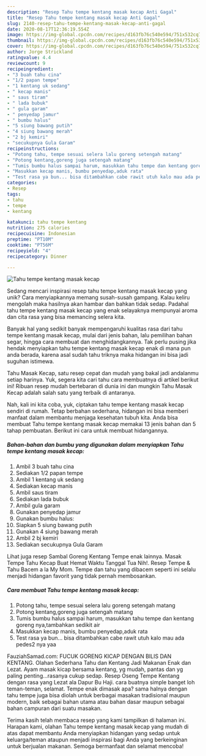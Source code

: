 ```yaml
---
description: "Resep Tahu tempe kentang masak kecap Anti Gagal"
title: "Resep Tahu tempe kentang masak kecap Anti Gagal"
slug: 2140-resep-tahu-tempe-kentang-masak-kecap-anti-gagal
date: 2020-08-17T12:36:19.554Z
image: https://img-global.cpcdn.com/recipes/d163fb76c540e594/751x532cq70/tahu-tempe-kentang-masak-kecap-foto-resep-utama.jpg
thumbnail: https://img-global.cpcdn.com/recipes/d163fb76c540e594/751x532cq70/tahu-tempe-kentang-masak-kecap-foto-resep-utama.jpg
cover: https://img-global.cpcdn.com/recipes/d163fb76c540e594/751x532cq70/tahu-tempe-kentang-masak-kecap-foto-resep-utama.jpg
author: Jorge Strickland
ratingvalue: 4.4
reviewcount: 9
recipeingredient:
- "3 buah tahu cina"
- "1/2 papan tempe"
- "1 kentang uk sedang"
- " kecap manis"
- " saus tiram"
- " lada bubuk"
- " gula garam"
- " penyedap jamur"
- " bumbu halus"
- "5 siung bawang putih"
- "4 siung bawang merah"
- "2 bj kemiri"
- "secukupnya Gula Garam"
recipeinstructions:
- "Potong tahu, tempe sesuai selera lalu goreng setengah matang"
- "Potong kentang,goreng juga setengah matang"
- "Tumis bumbu halus sampai harum, masukkan tahu tempe dan kentang goreng nya,tambahkan sedikit air"
- "Masukkan kecap manis, bumbu penyedap,aduk rata"
- "Test rasa ya bun... bisa ditambahkan cabe rawit utuh kalo mau ada pedes2 nya yaa"
categories:
- Resep
tags:
- tahu
- tempe
- kentang

katakunci: tahu tempe kentang 
nutrition: 275 calories
recipecuisine: Indonesian
preptime: "PT10M"
cooktime: "PT56M"
recipeyield: "4"
recipecategory: Dinner

---
```



![Tahu tempe kentang masak kecap](https://img-global.cpcdn.com/recipes/d163fb76c540e594/751x532cq70/tahu-tempe-kentang-masak-kecap-foto-resep-utama.jpg)

Sedang mencari inspirasi resep tahu tempe kentang masak kecap yang unik? Cara menyiapkannya memang susah-susah gampang. Kalau keliru mengolah maka hasilnya akan hambar dan bahkan tidak sedap. Padahal tahu tempe kentang masak kecap yang enak selayaknya mempunyai aroma dan cita rasa yang bisa memancing selera kita.

Banyak hal yang sedikit banyak mempengaruhi kualitas rasa dari tahu tempe kentang masak kecap, mulai dari jenis bahan, lalu pemilihan bahan segar, hingga cara membuat dan menghidangkannya. Tak perlu pusing jika hendak menyiapkan tahu tempe kentang masak kecap enak di mana pun anda berada, karena asal sudah tahu triknya maka hidangan ini bisa jadi suguhan istimewa.

Tahu Masak Kecap, satu resep cepat dan mudah yang bakal jadi andalanmu setiap harinya. Yuk, segera kita cari tahu cara membuatnya di artikel berikut ini! Ribuan resep mudah bertebaran di dunia ini dan mungkin Tahu Masak Kecap adalah salah satu yang terbaik di antaranya.


Nah, kali ini kita coba, yuk, ciptakan tahu tempe kentang masak kecap sendiri di rumah. Tetap berbahan sederhana, hidangan ini bisa memberi manfaat dalam membantu menjaga kesehatan tubuh kita. Anda bisa membuat Tahu tempe kentang masak kecap memakai 13 jenis bahan dan 5 tahap pembuatan. Berikut ini cara untuk membuat hidangannya.

<!--inarticleads1-->

##### Bahan-bahan dan bumbu yang digunakan dalam menyiapkan Tahu tempe kentang masak kecap:

1. Ambil 3 buah tahu cina
1. Sediakan 1/2 papan tempe
1. Ambil 1 kentang uk sedang
1. Sediakan  kecap manis
1. Ambil  saus tiram
1. Sediakan  lada bubuk
1. Ambil  gula garam
1. Gunakan  penyedap jamur
1. Gunakan  bumbu halus:
1. Siapkan 5 siung bawang putih
1. Gunakan 4 siung bawang merah
1. Ambil 2 bj kemiri
1. Sediakan secukupnya Gula Garam


Lihat juga resep Sambal Goreng Kentang Tempe enak lainnya. Masak Tempe Tahu Kecap Buat Hemat Waktu Tanggal Tua Nih!. Resep Tempe &amp; Tahu Bacem a la My Mom. Tempe dan tahu yang dibacem seperti ini selalu menjadi hidangan favorit yang tidak pernah membosankan. 

<!--inarticleads2-->

##### Cara membuat Tahu tempe kentang masak kecap:

1. Potong tahu, tempe sesuai selera lalu goreng setengah matang
1. Potong kentang,goreng juga setengah matang
1. Tumis bumbu halus sampai harum, masukkan tahu tempe dan kentang goreng nya,tambahkan sedikit air
1. Masukkan kecap manis, bumbu penyedap,aduk rata
1. Test rasa ya bun... bisa ditambahkan cabe rawit utuh kalo mau ada pedes2 nya yaa


FauziahSamad.com: FUCUK GORENG KICAP DENGAN BILIS DAN KENTANG. Olahan Sederhana Tahu dan Kentang Jadi Makanan Enak dan Lezat. Ayam masak kicap bersama kentang, yg mudah, pantas dan yg paling penting…rasanya cukup sedap. Resep Oseng Tempe Kentang dengan rasa yang Lezat ala Dapur Bu Haji. cara buatnya simple banget loh teman-teman, selamat. Tempe enak dimasak apa? sama halnya dengan tahu tempe juga bisa diolah untuk berbagai masakan tradisional maupun modern, baik sebagai bahan utama atau bahan dasar maupun sebagai bahan campuran dari suatu masakan. 

Terima kasih telah membaca resep yang kami tampilkan di halaman ini. Harapan kami, olahan Tahu tempe kentang masak kecap yang mudah di atas dapat membantu Anda menyiapkan hidangan yang sedap untuk keluarga/teman ataupun menjadi inspirasi bagi Anda yang berkeinginan untuk berjualan makanan. Semoga bermanfaat dan selamat mencoba!
